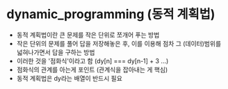 # dynamic_programming (동적 계획법)
- 동적 계획법이란 큰 문제를 작은 단위로 쪼개어 푸는 방법
- 작은 단위의 문제를 풀어 답을 저장해놓은 후, 이를 이용해 점차 그 (데이터)범위를 넓혀나가면서 답을 구하는 방법
- 이러한 것을 '점화식'이라고 함 (dy[n] === dy[n-1] + 3 ...)
- 점화식의 관계를 아는게 포인트 (관계식을 잡아내는 게 핵심)
- 동적 계획법은 dy라는 배열이 반드시 필요